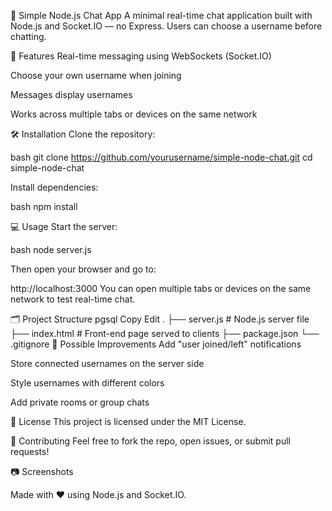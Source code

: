 💬 Simple Node.js Chat App
A minimal real-time chat application built with Node.js and Socket.IO — no Express. Users can choose a username before chatting.

🚀 Features
Real-time messaging using WebSockets (Socket.IO)

Choose your own username when joining

Messages display usernames

Works across multiple tabs or devices on the same network

🛠️ Installation
Clone the repository:

bash
git clone https://github.com/yourusername/simple-node-chat.git
cd simple-node-chat

Install dependencies:

bash
npm install

💻 Usage
Start the server:

bash
node server.js

Then open your browser and go to:

http://localhost:3000
You can open multiple tabs or devices on the same network to test real-time chat.

🗂️ Project Structure
pgsql
Copy
Edit
.
├── server.js        # Node.js server file
├── index.html       # Front-end page served to clients
├── package.json
└── .gitignore
🌟 Possible Improvements
Add "user joined/left" notifications

Store connected usernames on the server side

Style usernames with different colors

Add private rooms or group chats

📄 License
This project is licensed under the MIT License.

🤝 Contributing
Feel free to fork the repo, open issues, or submit pull requests!

📷 Screenshots

Made with ❤️ using Node.js and Socket.IO.

